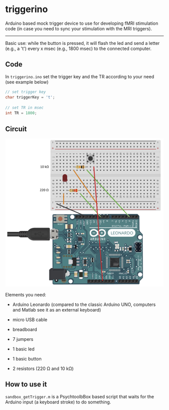 # triggerino

Arduino based mock trigger device to use for developing fMRI stimulation code (in case you need to sync your stimulation with the MRI triggers).

---

Basic use: while the button is pressed, it will flash the led and send a letter (e.g., a 't') every x msec (e.g., 1800 msec) to the connected computer.

## Code

In `triggerino.ino` set the trigger key and the TR according to your need (see example below)

``` c++
// set trigger key
char triggerKey = 't';

// set TR in msec
int TR = 1800;
```

## Circuit

![](triggerino_schema.jpg)

Elements you need:

- Arduino Leonardo (compared to the classic Arduino UNO, computers and Matlab see it as an external keyboard)

- micro USB cable

- breadboard

- 7 jumpers

- 1 basic led

- 1 basic button

- 2 resistors (220 Ω and 10 kΩ)

## How to use it

`sandbox_getTrigger.m` is a PsychtoolbBox based script that waits for the Arduino input (a keyboard stroke) to do something.
